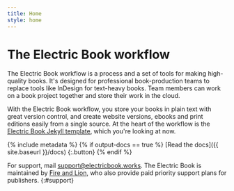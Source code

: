 ```yaml
---
title: Home
style: home
---
```


# The Electric Book workflow

The Electric Book workflow is a process and a set of tools for making high-quality books. It's designed for professional book-production teams to replace tools like InDesign for text-heavy books. Team members can work on a book project together and store their work in the cloud.

With the Electric Book workflow, you store your books in plain text with great version control, and create website versions, ebooks and print editions easily from a single source. At the heart of the workflow is the [Electric Book Jekyll template](https://github.com/electricbookworks/electric-book), which you're looking at now.

{% include metadata %}
{% if output-docs == true %}
[Read the docs]({{ site.baseurl }}/docs)
{:.button}
{% endif %}

For support, mail [support@electricbook.works](mailto:support@electricbook.works). The Electric Book is maintained by [Fire and Lion](http://fireandlion.com), who also provide paid priority support plans for publishers.
{:#support}

<!-- Remove these comment tags to activate a project home page for your book project

{% include metadata %}

# {{ project-name }}

{{ project-description }}

{% for book in site.data.meta.works %}
*[{{ book.title }}]({{ book.directory }}/text/{{ book.products.web.start-page }}.html)*
{% endfor %}

-->
